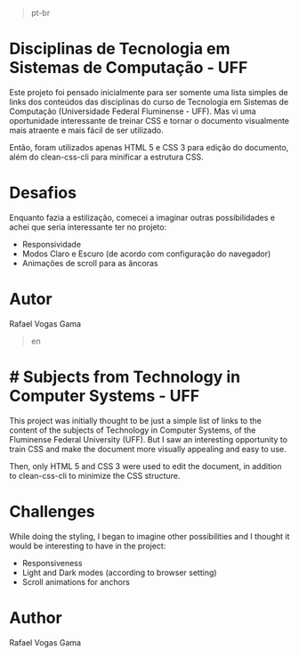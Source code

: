 > pt-br

# Disciplinas de Tecnologia em Sistemas de Computação - UFF

Este projeto foi pensado inicialmente para ser somente uma lista simples de links dos conteúdos das disciplinas do curso de Tecnologia em Sistemas de Computação (Universidade Federal Fluminense - UFF). Mas vi uma oportunidade interessante de treinar CSS e tornar o documento visualmente mais atraente e mais fácil de ser utilizado.

Então, foram utilizados apenas HTML 5 e CSS 3 para edição do documento, além do clean-css-cli para minificar a estrutura CSS.

# Desafios

Enquanto fazia a estilização, comecei a imaginar outras possibilidades e achei que seria interessante ter no projeto:

- Responsividade
- Modos Claro e Escuro (de acordo com configuração do navegador)
- Animações de scroll para as âncoras

# Autor

Rafael Vogas Gama



> en

# # Subjects from Technology in Computer Systems - UFF

This project was initially thought to be just a simple list of links to the content of the subjects of Technology in Computer Systems, of the Fluminense Federal University (UFF). But I saw an interesting opportunity to train CSS and make the document more visually appealing and easy to use.

Then, only HTML 5 and CSS 3 were used to edit the document, in addition to clean-css-cli to minimize the CSS structure.

# Challenges

While doing the styling, I began to imagine other possibilities and I thought it would be interesting to have in the project:

- Responsiveness
- Light and Dark modes (according to browser setting)
- Scroll animations for anchors

# Author

Rafael Vogas Gama
